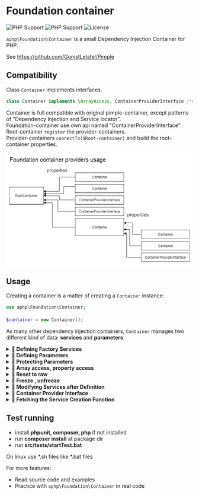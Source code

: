 # Foundation container

![PHP Support](https://img.shields.io/badge/php-5.6-brightgreen.svg)
![PHP Support](https://img.shields.io/badge/php-7-brightgreen.svg)
![License](https://img.shields.io/badge/license-MIT-green.svg)

`aphp\Foundation\Container` is a small Dependency Injection Container for PHP.

See https://github.com/GonistLelatel/Pimple

## Compatibility

Class `Container` implements interfaces.
```php
class Container implements \ArrayAccess, ContainerProviderInterface /*ContainerInterface*/;
```

Container is full compatible with original pimple-container, except patterns of "Dependency Injection and Service locator".<br>
Foundation-container use own api named "ContainerProviderInterface".<br>
Root-container `register` the provider-containers.<br>
Provider-containers `connectTo($Root-container)` and build the root-container properties.

![Containers](images/containers.png)

## Usage

Creating a container is a matter of creating a ``Container`` instance:
```php
use aphp\Foundation\Container;

$container = new Container();
```

As many other dependency injection containers, `Container` manages two different
kind of data: **services** and **parameters**.

<details><summary><b>&#x1F535; Defining Factory Services</b></summary>
<p>

By default, each time you get a service, `Container` returns the **same instance**
of it. If you want a different instance to be returned for all calls, wrap your
anonymous function with the ``factory()`` method

```php
$container->session = $container->factory(function ($c) {
	return new Session( $c->session_storage );
});
```

Now, each call to `$container->session` returns a new instance of the
session.

</p>
</details>

<details><summary><b>&#x1F535; Defining Parameters</b></summary>
<p>

Defining a parameter allows to ease the configuration of your container from
the outside and to store global values:

```php
// Array interface
$container['cookie_name'] = 'SESSION_ID';
$container['session_storage_class'] = 'SessionStorage';
// Property interface
$container->cookie_name = 'SESSION_ID';
$container->session_storage_class = 'SessionStorage';
```

If you change the ``session_storage`` service definition like below:
```php
// Array interface
$container['session_storage'] = function ($c) {
	return new $c['session_storage_class']($c['cookie_name']);
};
```

You can now easily change the cookie name by overriding the
`cookie_name` parameter instead of redefining the service
definition.

</p>
</details>

<details><summary><b>&#x1F535; Protecting Parameters</b></summary>
<p>

Because `Container` sees anonymous functions as service definitions, you need to
wrap anonymous functions with the `protect()` method to store them as
parameters:

```php
// Property interface
$container->random_func = $container->protect(function () {
	return rand();
});
```

</p>
</details>

<details><summary><b>&#x1F535; Array access, property access</b></summary>
<p>

Container class using 2 api to access properties
* Array access
* Property access

```php
// Array
$container['cookie_name'] = 'SESSION_ID';
$container['session_storage_class'] = 'SessionStorage';
// Properties
$container->cookie_name = 'SESSION_ID';
$container->session_storage_class = 'SessionStorage';
```

</p>
</details>

<details><summary><b>&#x1F535; Reset to raw</b></summary>
<p>

"Reset to raw" using to reset variable or service to initial state or value.
```php
class Container {
	public function resetToRaw($id);
	public function resetToRawAll();
}
// ...
$container = new Container;
$container->__config_useFrozen = false;
// --
$container->i = 0;
$container->i++; // 1
$container->i++; // 2
$container->resetToRaw('i');

echo $container->i; // 0
$container->i++; // 1
```

</p>
</details>

<details><summary><b>&#x1F535; Freeze , unfreeze</b></summary>
<p>

"Freeze, unfreeze" functions allow to assign already calling variable, its disable the frozen feature.
```php
class Container {
	// by default all properties is frozen
	public $__config_useFrozen = true;
	public function unfreeze($id);
	public function freeze($id);
}
// ...
$container = new Container;
// --
$container->i = 0;
echo $container->i;
$container->i = 1; // throws !!!
// --
$container->i = 0;
echo $container->i;

$container->unfreeze('i');
$container->i = 1; // ok
echo $container->i;
$container->i = 2; // ok
```

</p>
</details>

<details><summary><b>&#x1F535; Modifying Services after Definition</b></summary>
<p>

In some cases you may want to modify a service definition after it has been
defined. You can use the ``extend()`` method to define additional code to be
run on your service just after it is created:

```php
// Array interface
$container['session_storage'] = function ($c) {
	return new $c['session_storage_class']($c['cookie_name']);
};

$container->extend('session_storage', function ($storage, $c) {
	$storage->...();
	return $storage;
});
```

The first argument is the name of the service to extend, the second a function
that gets access to the object instance and the container.

</p>
</details>

<details><summary><b>&#x1F535; Container Provider Interface</b></summary>
<p>

If you use the same libraries over and over, you might want to reuse some
services from one project to the next one; package your services into a
**provider** by implementing `aphp\Foundation\ContainerProviderInterface`:

```php
use aphp\Foundation\Container;
use aphp\Foundation\ContainerProviderInterface;

class FooProvider implements ContainerProviderInterface
{
	function connectTo(/*Container*/ $container) {
		$container->param = 'value';

		$container->service = function () {
			return new Service();
		};

		$container->createService = $container->factory(function () {
			return new Service();
		});
	}
}
```
Then, register the provider on a Application:

```php
class App extends Container
{
	public function __construct() {
		parent::__construct();

		$this->register( FooProvider::class );

		echo $this->param;
		print_r($this->service);
		print_r($this->createService);
	}
}
```

see [PimpleServiceProviderInterfaceTest.php](tests/PimpleServiceProviderInterfaceTest.php)
</p>
</details>

<details><summary><b>&#x1F535; Fetching the Service Creation Function</b></summary>
<p>

When you access an object, `Container` automatically calls the anonymous function
that you defined, which creates the service object for you. If you want to get
raw access to this function, you can use the ``raw()`` method:

```php
// Array interface
$container['session'] = function ($c) {
	return new Session($c['session_storage']);
};

$sessionFunction = $container->raw('session');
```

</p>
</details>

## Test running

* install __phpunit, composer, php__ if not installed
* run __composer install__ at package dir
* run __src/tests/startTest.bat__

On linux use *.sh files like *.bat files

For more features:
* Read source code and examples
* Practice with `aphp\Foundation\Container` in real code
